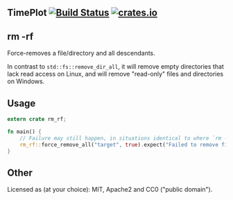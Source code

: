 ## TimePlot  [![Build Status](https://travis-ci.org/vn971/rm_rf.svg?branch=master)](https://travis-ci.org/vn971/rm_rf)  [![crates.io](https://img.shields.io/crates/v/rm_rf.svg)](https://crates.io/crates/rm_rf)

## rm -rf

Force-removes a file/directory and all descendants.

In contrast to `std::fs::remove_dir_all`, it will remove
empty directories that lack read access on Linux,
and will remove "read-only" files and directories on Windows.


## Usage

```rust
extern crate rm_rf;

fn main() {
    // Failure may still happen, in situations identical to where `rm -rf` would fail.
    rm_rf::force_remove_all("target", true).expect("Failed to remove file/directory");
}
```


## Other

Licensed as (at your choice): MIT, Apache2 and CC0 ("public domain").
